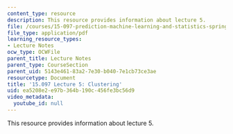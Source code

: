 ```yaml
---
content_type: resource
description: This resource provides information about lecture 5.
file: /courses/15-097-prediction-machine-learning-and-statistics-spring-2012/ea5208e2e97b364b190c456fe3bc56d9_MIT15_097S12_lec05.pdf
file_type: application/pdf
learning_resource_types:
- Lecture Notes
ocw_type: OCWFile
parent_title: Lecture Notes
parent_type: CourseSection
parent_uid: 5143e461-83a2-7e30-b040-7e1cb73ce3ae
resourcetype: Document
title: '15.097 Lecture 5: Clustering'
uid: ea5208e2-e97b-364b-190c-456fe3bc56d9
video_metadata:
  youtube_id: null
---
```

This resource provides information about lecture 5.

